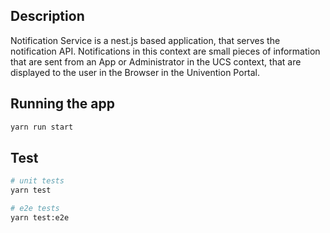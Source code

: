 ## Description

Notification Service is a nest.js based application, that serves the notification API.
Notifications in this context are small pieces of information that are sent from an App or Administrator
in the UCS context, that are displayed to the user in the Browser in the Univention Portal.

## Running the app

```bash
yarn run start
```

## Test

```bash
# unit tests
yarn test

# e2e tests
yarn test:e2e
```